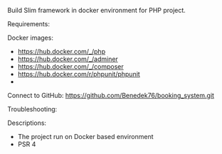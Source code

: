 Build Slim framework in docker environment for PHP project.

Requirements:

Docker images:
- https://hub.docker.com/_/php
- https://hub.docker.com/_/adminer
- https://hub.docker.com/_/composer
- https://hub.docker.com/r/phpunit/phpunit
- 

Connect to GitHub:
https://github.com/Benedek76/booking_system.git

Troubleshooting:

Descriptions:
- The project run on Docker based environment
- PSR 4
